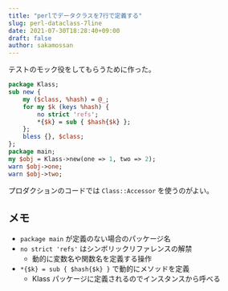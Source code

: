 ```yaml
---
title: "perlでデータクラスを7行で定義する"
slug: perl-dataclass-7line
date: 2021-07-30T18:28:40+09:00
draft: false
author: sakamossan
---
```


テストのモック役をしてもらうために作った。

```perl
package Klass;
sub new {
    my ($class, %hash) = @_;
    for my $k (keys %hash) {
        no strict 'refs';
        *{$k} = sub { $hash{$k} };
    };
    bless {}, $class;
};
package main;
my $obj = Klass->new(one => 1, two => 2);
warn $obj->one;
warn $obj->two;
```

プロダクションのコードでは `Class::Accessor` を使うのがよい。


## メモ

- `package main` が定義のない場合のパッケージ名
- `no strict 'refs'` はシンボリックリファレンスの解禁
    - 動的に変数名や関数名を定義する操作
- `*{$k} = sub { $hash{$k} }` で動的にメソッドを定義
    - Klass パッケージに定義されるのでインスタンスから呼べる

